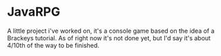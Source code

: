 # JavaRPG
A little project i've worked on, it's a console game based on the idea of a Brackeys tutorial. As of right now it's not done yet, but I'd say it's about 4/10th of the way to be finished.
